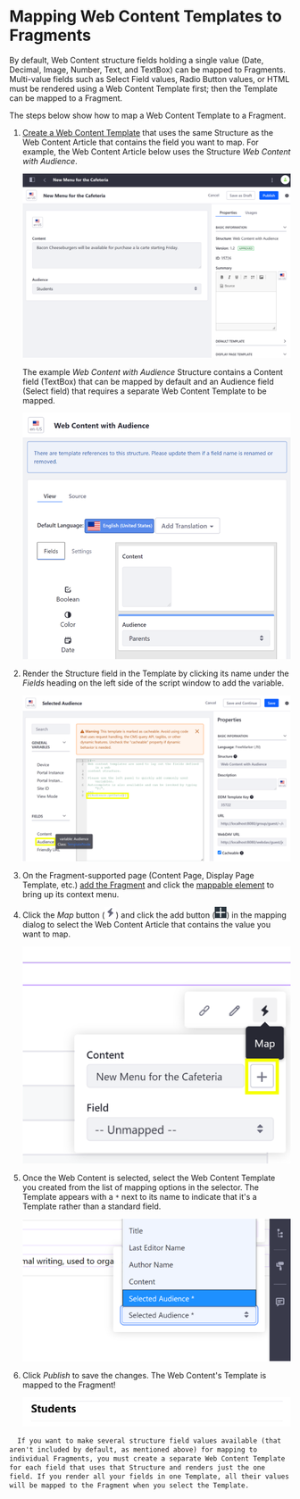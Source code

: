 # Mapping Web Content Templates to Fragments

By default, Web Content structure fields holding a single value (Date, Decimal, Image, Number, Text, and TextBox) can be mapped to Fragments. Multi-value fields such as Select Field values, Radio Button values, or HTML must be rendered using a Web Content Template first; then the Template can be mapped to a Fragment.

The steps below show how to map a Web Content Template to a Fragment.

1. [Create a Web Content Template](../../../content-authoring-and-management/web-content/03-web-content-templates/README.md) that uses the same Structure as the Web Content Article that contains the field you want to map. For example, the Web Content Article below uses the Structure *Web Content with Audience*.

    ![Create a Template that uses the Same Structure as the Web Content Article.](./mapping-web-content-templates-to-fragments/images/01.png)

    The example *Web Content with Audience* Structure contains a Content field (TextBox) that can be mapped by default and an Audience field (Select field) that requires a separate Web Content Template to be mapped.

    ![Some Structure fields are mappable by default.](./mapping-web-content-templates-to-fragments/images/02.png)

1. Render the Structure field in the Template by clicking its name under the *Fields* heading on the left side of the script window to add the variable.

    ![Render the Structure field in the Template by clicking its name under the Fields heading.](./mapping-web-content-templates-to-fragments/images/03.png)

1. On the Fragment-supported page (Content Page, Display Page Template, etc.) [add the Fragment](./building-content-pages.md#adding-elements-to-a-content-page) and click the [mappable element](./building-content-pages.md#mapping-content) to bring up its context menu.
1. Click the *Map* button (![Map](../../../images/icon-map.png)) and click the add button (![Add](../../../images/icon-add-app.png)) in the mapping dialog to select the Web Content Article that contains the value you want to map.

    ![Select a piece of Web Content from the Mapping Menu.](./mapping-web-content-templates-to-fragments/images/04.png)

1. Once the Web Content is selected, select the Web Content Template you created from the list of mapping options in the selector. The Template appears with a `*` next to its name to indicate that it's a Template rather than a standard field.

    ![Templates are denoted with an asterisk next to their name.](./mapping-web-content-templates-to-fragments/images/05.png)

1. Click *Publish* to save the changes. The Web Content's Template is mapped to the Fragment!

    ![The Web Content Template is mapped to the Fragment.](./mapping-web-content-templates-to-fragments/images/06.png)

```note::
  If you want to make several structure field values available (that aren't included by default, as mentioned above) for mapping to individual Fragments, you must create a separate Web Content Template for each field that uses that Structure and renders just the one field. If you render all your fields in one Template, all their values will be mapped to the Fragment when you select the Template.
```
